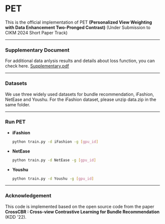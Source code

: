 # PET
This is the official implementation of PET **(Personalized View Weighting with Data Enhancement Two-Pronged Contrast)** 
(Under Submission to CIKM 2024 Short Paper Track) 

---
### Supplementary Document
For additional data anlysis results and details about loss function, you can check here.
[Supplementary.pdf](https://github.com/user-attachments/files/15715970/Supplementary.pdf)

---

### Datasets
We use three widely used datasets for bundle recommendation, iFashion, NetEase and Youshu.
For the iFashion dataset, please unzip data.zip in the same folder.


---
### Run PET
* **iFashion**
   ```bash
   python train.py -d iFashion -g [gpu_id]

* **NetEase**
   ```bash
   python train.py -d NetEase -g [gpu_id]

* **Youshu**
   ```bash
   python train.py -d Youshu -g [gpu_id]   
---
### Acknowledgement
This code is implemented based on the open source code from the paper **CrossCBR : Cross-view Contrastive Learning for Bundle Recommendation** (KDD '22).

